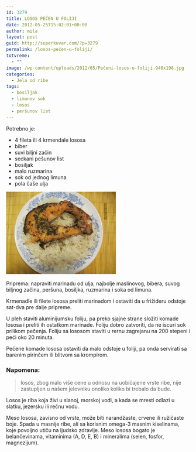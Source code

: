 ```yaml
---
id: 3279
title: LOSOS PEČEN U FOLIJI
date: 2012-05-25T15:02:01+00:00
author: mila
layout: post
guid: http://superkuvar.com/?p=3279
permalink: /losos-pečen-u-foliji/
totvreme:
  - ""
image: /wp-content/uploads/2012/05/Pečeni-losos-u-foliji-940x198.jpg
categories:
  - Jela od ribe
tags:
  - bosiljak
  - limunov sok
  - losos
  - peršunov list
---
```

Potrebno je:

  * 4 fileta ili 4 krmendale lososa
  * biber
  * suvi biljni začin
  * seckani pešunov list
  * bosiljak
  * malo ruzmarina
  * sok od jednog limuna
  * pola čaše ulja

<img class="alignnone size-medium wp-image-3280" title="Pečeni losos u foliji" src="/wp-content/uploads/2012/05/Pečeni-losos-u-foliji-300x225.jpg" alt="" width="300" height="225" /> 

Priprema: napraviti marinadu od ulja, najbolje maslinovog, bibera, suvog biljnog začina, peršuna, bosiljka, ruzmarina i soka od limuna.

Krmenadle ili filete lososa preliti marinadom i ostaviti da u frižideru odstoje sat-dva pre dalje pripreme.

U pleh staviti aluminijumsku foliju, pa preko sjajne strane složiti komade lososa i preliti ih ostatkom marinade. Foliju dobro zatvoriti, da ne iscuri sok prilikom pečenja. Foliju sa lososom staviti u rernu zagrejanu na 200 stepeni i peći oko 20 minuta.

Pečene komade lososa ostaviti da malo odstoje u foliji, pa onda servirati sa barenim pirinčem ili blitvom sa krompirom.

### Napomena:
> losos, zbog malo više cene u odnosu na uobičajene vrste ribe, nije zastupljen u našem jelovniku onoliko koliko bi trebalo da bude.

Losos je riba koja živi u slanoj, morskoj vodi, a kada se mresti odlazi u slatku, jezersku ili rečnu vodu.

Meso lososa, zavisno od vrste, može biti narandžaste, crvene ili ružičaste boje. Spada u masnije ribe, ali sa korisnim omega-3 masnim kiselinama, koje povoljno utiču na ljudsko zdravlje. Meso lososa bogato je belančevinama, vitaminima (A, D, E, B) i mineralima (selen, fosfor, magnezijum).